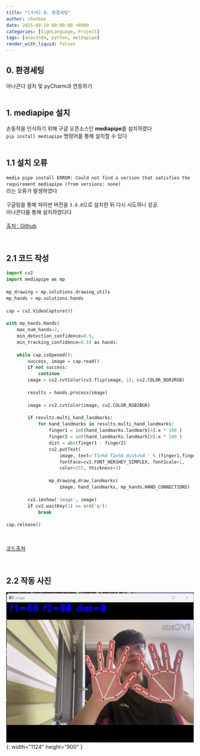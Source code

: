 ```yaml
---
title: "[수어] 0. 환경세팅"
author: chunbae
date: 2025-08-10 00:00:00 +0900
categories: [SignLanguage, Project]
tags: [anaconda, python, meidapipe]
render_with_liquid: falses
---
```


## 0. 환경세팅

아나콘다 설치 및 pyCharm과 연동하기
<br><br>

## 1. mediapipe 설치

손동작을 인식하기 위해 구글 오픈소스인 **mediapipe**를 설치하였다
<br>
`pip install mediapipe` 명령어를 통해 설치할 수 있다
<br><br>

## 1.1 설치 오류

`media pipe install ERROR: Could not find a version that satisfies the requirement mediapipe (from versions: none)`
<br>
라는 오류가 발생하였다
<br><br>
구글링을 통해 파이썬 버전을 `3.8.0`으로 설치한 뒤 다시 시도하니 성공.
<br>아나콘다를 통해 설치하였다다
<br><br>
[출처 : Github](https://github.com/google-ai-edge/mediapipe/issues/5035)

<br>

## 2.1 코드 작성
```python
import cv2
import mediapipe as mp

mp_drawing = mp.solutions.drawing_utils
mp_hands = mp.solutions.hands

cap = cv2.VideoCapture(0)

with mp_hands.Hands(
    max_num_hands=2,
    min_detection_confidence=0.5,
    min_tracking_confidence=0.5) as hands:

    while cap.isOpened():
        success, image = cap.read()
        if not success:
            continue
        image = cv2.cvtColor(cv2.flip(image, 1), cv2.COLOR_BGR2RGB)

        results = hands.process(image)

        image = cv2.cvtColor(image, cv2.COLOR_RGB2BGR)

        if results.multi_hand_landmarks:
            for hand_landmarks in results.multi_hand_landmarks:
                finger1 = int(hand_landmarks.landmark[4].x * 100 )
                finger2 = int(hand_landmarks.landmark[8].x * 100 )
                dist = abs(finger1 - finger2)
                cv2.putText(
                    image, text='f1=%d f2=%d dist=%d ' % (finger1,finger2,dist), org=(10, 30),
                    fontFace=cv2.FONT_HERSHEY_SIMPLEX, fontScale=1,
                    color=255, thickness=3)

                mp_drawing.draw_landmarks(
                    image, hand_landmarks, mp_hands.HAND_CONNECTIONS)

        cv2.imshow('image', image)
        if cv2.waitKey(1) == ord('q'):
            break

cap.release()
```

<br>

[코드출처](https://makernambo.com/m/154)

<br>

## 2.2 작동 사진

![Desktop View](/assets/img/[수어]0.환경세팅/img01.png){: width="1124" height="900" }